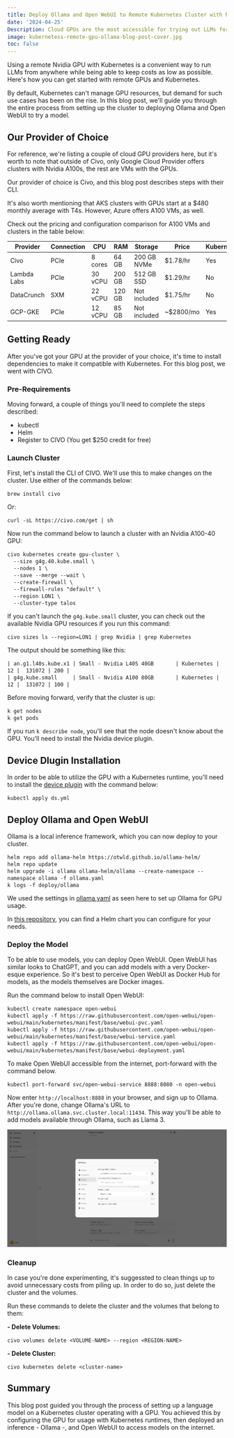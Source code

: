 ```yaml
---
title: Deploy Ollama and Open WebUI to Remote Kubernetes Cluster with Nvidia GPU
date: '2024-04-25'
Description: Cloud GPUs are the most accessible for trying out LLMs for your specific use case. Here's how you can set up a cluster for usage with a GPU.
image: kubernetess-remote-gpu-ollama-blog-post-cover.jpg
toc: false
---
```


Using a remote Nvidia GPU with Kubernetes is a convenient way to run LLMs from anywhere while being able to keep costs as low as possible. Here's how you can get started with remote GPUs and Kubernetes.

By default, Kubernetes can't manage GPU resources, but demand for such use cases has been on the rise. In this blog post, we'll guide you through the entire process from setting up the cluster to deploying Ollama and Open WebUI to try a model.

## Our Provider of Choice

For reference, we're listing a couple of cloud GPU providers here, but it's worth to note that outside of Civo, only Google Cloud Provider offers clusters with Nvidia A100s, the rest are VMs with the GPUs.

Our provider of choice is Civo, and this blog post describes steps with their CLI.

It's also worth mentioning that AKS clusters with GPUs start at a $480 monthly average with T4s. However, Azure offers A100 VMs, as well.

Check out the pricing and configuration comparison for A100 VMs and clusters in the table below:

| Provider    | Connection | CPU     | RAM    | Storage      | Price    | Kubernetes |
| ----------- | ---------- | ------- | ------ | ------------ | -------- | ---------- |
| Civo        | PCIe       | 8 cores | 64 GB  | 200 GB NVMe  | $1.78/hr | Yes       |
| Lambda Labs | PCIe       | 30 vCPU | 200 GB | 512 GB SSD   | $1.29/hr | No       |
| DataCrunch  | SXM        | 22 vCPU | 120 GB | Not included | $1.75/hr | No       |
| GCP-GKE  | PCIe        | 12 vCPU | 85 GB | Not included | ~$2800/mo | Yes       |

## Getting Ready

After you've got your GPU at the provider of your choice, it's time to install dependencies to make it compatible with Kubernetes. For this blog post, we went with CIVO.

### Pre-Requirements

Moving forward, a couple of things you'll need to complete the steps described:
- kubectl
- Helm
- Register to CIVO (You get $250 credit for free)

### Launch Cluster

First, let's install the CLI of CIVO. We'll use this to make changes on the cluster. Use either of the commands below:

```
brew install civo
```

Or:

```
curl -sL https://civo.com/get | sh
```

Now run the command below to launch a cluster with an Nvidia A100-40 GPU:

```
civo kubernetes create gpu-cluster \
  --size g4g.40.kube.small \
  --nodes 1 \
  --save --merge --wait \
  --create-firewall \
  --firewall-rules "default" \
  --region LON1 \
  --cluster-type talos
```

If you can't launch the `g4g.kube.small` cluster, you can check out the available Nvidia GPU resources if you run this command:

```
civo sizes ls --region=LON1 | grep Nvidia | grep Kubernetes
```

The output should be something like this:

```
| an.g1.l40s.kube.x1 | Small - Nvidia L40S 40GB       | Kubernetes |  12 |  131072 | 200 |
| g4g.kube.small     | Small - Nvidia A100 80GB       | Kubernetes |  12 |  131072 | 100 |
```

Before moving forward, verify that the cluster is up:

```
k get nodes
k get pods
```

If you run `k describe node`, you'll see that the node doesn't know about the GPU. You'll need to install the Nvidia device plugin.

## Device Dlugin Installation
In order to be able to utilize the GPU with a Kubernetes runtime, you'll need to install the [device plugin]() with the command below:

```
kubectl apply ds.yml
```

## Deploy Ollama and Open WebUI

Ollama is a local inference framework, which you can now deploy to your cluster.

```
helm repo add ollama-helm https://otwld.github.io/ollama-helm/
helm repo update
helm upgrade -i ollama ollama-helm/ollama --create-namespace --namespace ollama -f ollama.yaml
k logs -f deploy/ollama
```

We used the settings in [ollama.yaml]() as seen here to set up Ollama for GPU usage.

In [this repository](https://github.com/otwld/ollama-helm), you can find a Helm chart you can configure for your needs.

### Deploy the Model

To be able to use models, you can deploy Open WebUI. Open WebUI has similar looks to ChatGPT, and you can add models with a very Docker-esque experience. So it's best to perceive Open WebUI as Docker Hub for models, as the models themselves are Docker images.

Run the command below to install Open WebUI:

```
kubectl create namespace open-webui
kubectl apply -f https://raw.githubusercontent.com/open-webui/open-webui/main/kubernetes/manifest/base/webui-pvc.yaml
kubectl apply -f https://raw.githubusercontent.com/open-webui/open-webui/main/kubernetes/manifest/base/webui-service.yaml
kubectl apply -f https://raw.githubusercontent.com/open-webui/open-webui/main/kubernetes/manifest/base/webui-deployment.yaml   
```

To make Open WebUI accessible from the internet, port-forward with the command below.

```
kubectl port-forward svc/open-webui-service 8888:8080 -n open-webui
```

Now enter `http://localhost:8888` in your browser, and sign up to Ollama. After you're done, change Ollama's URL to  `http://ollama.ollama.svc.cluster.local:11434`. This way you'll be able to add models available through Ollama, such as Llama 3.

![remote-nvidia-gpu-ollama-Open-WebUI-url-config.png](./public/remote-nvidia-gpu-ollama-Open-WebUI-url-config.png)

### Cleanup

In case you're done experimenting, it's suggessted to clean things up to avoid unnecessary costs from piling up. In order to do so, just delete the cluster and the volumes.

Run these commands to delete the cluster and the volumes that belong to them:

**- Delete Volumes:**

```
civo volumes delete <VOLUME-NAME> --region <REGION-NAME>
```

**- Delete Cluster:**

```
civo kubernetes delete <cluster-name>
```

## Summary

This blog post guided you through the process of setting up a language model on a Kubernetes cluster operating with a GPU. You achieved this by configuring the GPU for usage with Kubernetes runtimes, then deployed an inference - Ollama -, and Open WebUI to access models on the internet.
